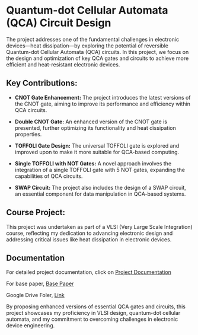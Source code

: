 # Quantum-dot Cellular Automata (QCA) Circuit Design

The project addresses one of the fundamental challenges in electronic devices—heat dissipation—by exploring the potential of reversible Quantum-dot Cellular Automata (QCA) circuits. In this project, we focus on the design and optimization of key QCA gates and circuits to achieve more efficient and heat-resistant electronic devices.

## Key Contributions:

- **CNOT Gate Enhancement:** The project introduces the latest versions of the CNOT gate, aiming to improve its performance and efficiency within QCA circuits.

- **Double CNOT Gate:** An enhanced version of the CNOT gate is presented, further optimizing its functionality and heat dissipation properties.

- **TOFFOLI Gate Design:** The universal TOFFOLI gate is explored and improved upon to make it more suitable for QCA-based computing.

- **Single TOFFOLI with NOT Gates:** A novel approach involves the integration of a single TOFFOLI gate with 5 NOT gates, expanding the capabilities of QCA circuits.

- **SWAP Circuit:** The project also includes the design of a SWAP circuit, an essential component for data manipulation in QCA-based systems.

## Course Project:

This project was undertaken as part of a VLSI (Very Large Scale Integration) course, reflecting my dedication to advancing electronic design and addressing critical issues like heat dissipation in electronic devices.
## Documentation

For detailed project documentation, click on [Project Documentation](https://github.com/CVBhanuPrakash/VLSI/blob/main/Efficient%20Synthesis%20of%20Reversible%20Circuits%20Using%20QCA/VLSI%20project%20Preport.pdf)

For base paper, [Base Paper](https://github.com/CVBhanuPrakash/VLSI/blob/main/Efficient%20Synthesis%20of%20Reversible%20Circuits%20Using%20QCA/grp%2018%20base%20paper.pdf)

Google Drive Foler, [Link](https://drive.google.com/drive/folders/1maCzbkERLGm0M0RihYvx8IhNokNsGGEO?usp=sharing)

By proposing enhanced versions of essential QCA gates and circuits, this project showcases my proficiency in VLSI design, quantum-dot cellular automata, and my commitment to overcoming challenges in electronic device engineering.
